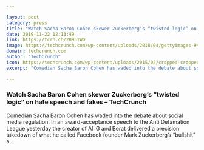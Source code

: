 ```yaml
---

layout: post
category: press
title: "Watch Sacha Baron Cohen skewer Zuckerberg’s “twisted logic” on hate speech and fakes"
date: 2019-11-22 12:13:49
link: https://tcrn.ch/2D95zWO
image: https://techcrunch.com/wp-content/uploads/2018/04/gettyimages-944718240.jpeg?w=600
domain: techcrunch.com
author: "TechCrunch"
icon: https://techcrunch.com/wp-content/uploads/2015/02/cropped-cropped-favicon-gradient.png?w=180
excerpt: "Comedian Sacha Baron Cohen has waded into the debate about social media regulation. In an award-acceptance speech to the Anti Defamation League yesterday the creator of Ali G and Borat delivered a precision takedown of what he called Facebook founder Mark Zuckerberg’s “bullshit” a…"

---
```


### Watch Sacha Baron Cohen skewer Zuckerberg’s “twisted logic” on hate speech and fakes – TechCrunch

Comedian Sacha Baron Cohen has waded into the debate about social media regulation. In an award-acceptance speech to the Anti Defamation League yesterday the creator of Ali G and Borat delivered a precision takedown of what he called Facebook founder Mark Zuckerberg’s “bullshit” a…